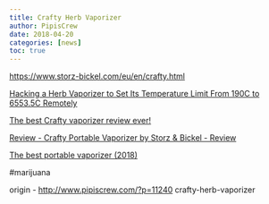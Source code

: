 ```yaml
---
title: Crafty Herb Vaporizer
author: PipisCrew
date: 2018-04-20
categories: [news]
toc: true
---
```


https://www.storz-bickel.com/eu/en/crafty.html

[Hacking a Herb Vaporizer to Set Its Temperature Limit From 190C to 6553.5C Remotely](https://www.evilsocket.net/2017/08/25/Mini-Post-Hacking-a-Herb-Vaporizer-using-GNU-Linux-and-BLE-raw-commands/)

[The best Crafty vaporizer review ever!](https://www.youtube.com/watch?v=TuTmHLUe5f8)

[Review - Crafty Portable Vaporizer by Storz & Bickel - Review](https://www.youtube.com/watch?v=iu4Qt6qS1Wg)

[The best portable vaporizer (2018)](https://www.engadget.com/2018/04/20/the-best-portable-vaporizer/)

#marijuana

origin - http://www.pipiscrew.com/?p=11240 crafty-herb-vaporizer